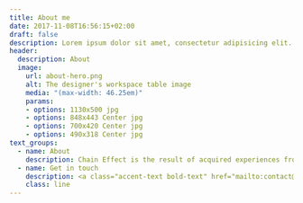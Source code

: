 ```yaml
---
title: About me
date: 2017-11-08T16:56:15+02:00
draft: false
description: Lorem ipsum dolor sit amet, consectetur adipisicing elit. Dolores porro voluptas esse natus nemo aperiam asperiores velit neque, magni molestiae!
header:
  description: About
  image:
    url: about-hero.png
    alt: The designer's workspace table image
    media: "(max-width: 46.25em)"
    params:
    - options: 1130x500 jpg
    - options: 848x443 Center jpg
    - options: 700x420 Center jpg
    - options: 490x318 Center jpg
text_groups:
  - name: About
    description: Chain Effect is the result of acquired experiences from decades of working across industries with applied software and technology. Our working methods account for P3 + T2 meaning we span the entire spectrum of working with people, product, process, technology and tools. Achieving excellence in taking ideas to production requires joint effort involving the whole spectrum of work from motivating and coordinating people, interpreting needs to product realizations and technology for facilitation and value realization as well as tools to support and aid in the symphony of creating excelling software solutions. ![Img](/static/img/logo.png)
  - name: Get in touch
    description: <a class="accent-text bold-text" href="mailto:contact@chaineffect.se">contact@chaineffect.se</a>
    class: line
---
```



